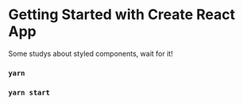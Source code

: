 # Getting Started with Create React App

Some studys about styled components, wait for it!

### `yarn`

### `yarn start`
